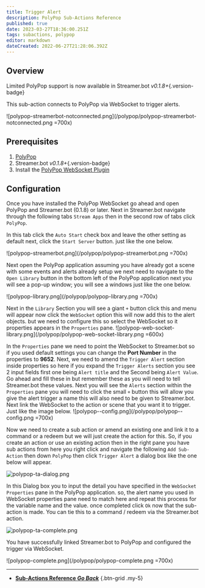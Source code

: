 ```yaml
---
title: Trigger Alert
description: PolyPop Sub-Actions Reference
published: true
date: 2023-03-27T18:36:00.251Z
tags: subactions, polypop
editor: markdown
dateCreated: 2022-06-27T21:28:06.392Z
---
```


## Overview
Limited PolyPop support is now available in Streamer.bot *v0.1.8+*{.version-badge}

This sub-action connects to PolyPop via WebSocket to trigger alerts.

![polypop-streamerbot-notconnected.png](/polypop/polypop-streamerbot-notconnected.png =700x)

## Prerequisites
1. [PolyPop](https://www.polypoplive.com)
2. Streamer.bot *v0.1.8+*{.version-badge}
3. Install the [PolyPop WebSocket Plugin](https://github.com/Jabbey92/PolyPopWebsocketPlugin/releases/tag/1.1)

## Configuration
Once you have installed the PolyPop WebSocket go ahead and open PolyPop and Streamer.bot (0.1.8) or later. Next in Streamer.bot navigate through the following tabs `Stream Apps` then in the second row of tabs click `PolyPop`.

In this tab click the `Auto Start` check box and leave the other setting as default next, click the `Start Server` button. just like the one below.

![polypop-streamerbot.png](/polypop/polypop-streamerbot.png =700x)

Next open the PolyPop application assuming you have already got a scene with some events and alerts already setup we next need to navigate to the `Open Library` button in the bottom left of the PolyPop application next you will see a pop-up window; you will see a windows just like the one below.

![polypop-library.png](/polypop/polypop-library.png =700x)

Next in the `Library` Section you will see a giant `+` button click this and menu will appear now click the `WebSocket` option this will now add this to the alert objects. but we need to configure this so select the WebSocket so it properties appears in the `Properties` pane.
![polypop-web-socket-library.png](/polypop/polypop-web-socket-library.png =600x)

In the `Properties` pane we need to point the WebSocket to Streamer.bot so if you used default settings you can change the **Port Number** in the properties to **9652**. Next, we need to amend the `Trigger Alert` section inside properties so here if you expand the `Trigger Alerts` section you see 2 input fields first one being `Alert title` and the Second being `Alert Value`.  Go ahead and fill these in but remember these as you will need to tell Streamer.bot these values.  Next you will see the `Alerts` section within the `Properties` pane you will need to click the small `+` button this will allow you give the alert trigger a name this will also need to be given to Streamer.bot. Next link the WebSocket to the action or scene that you want it to trigger. Just like the image below.
![polypop--config.png](/polypop/polypop--config.png =700x)

Now we need to create a sub action or amend an existing one and link it to a command or a redeem but we will just create the action for this. So, if you create an action or use an existing action then in the right pane you have sub actions from here you right click and navigate the following `Add Sub-Action` then down `PolyPop` then click `Trigger Alert` a dialog box like the one below will appear.

![polypop-ta-dialog.png](/polypop/polypop-ta-dialog.png)

In this Dialog box you to input the detail you have specified in the `WebSocket Properties` pane in the PolyPop application. so, the alert name you used in WebSocket properties pane need to match here and repeat this process for the variable name and the value. once completed click `Ok` now that the sub-action is made. You can tie this to a command / redeem via the Streamer.bot action.

![polypop-ta-complete.png](/polypop/polypop-ta-complete.png)

You have successfully linked Streamer.bot to PolyPop and configured the trigger via WebSocket.

![polypop-complete.png](/polypop/polypop-complete.png =700x)

---

- [<i class="mdi mdi-chevron-left"></i>**Sub-Actions Reference *Go Back***](/Sub-Actions)
{.btn-grid .my-5}